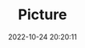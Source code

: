 ---
weight: 1
images:
- /images/edited/146.jpeg
title: Picture
date: 2022-10-24 20:20:11
tags: [luminar neo,work,dog,bowl]
---